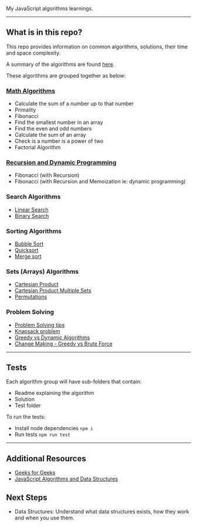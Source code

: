 My JavaScript algorithms learnings.

---
## What is in this repo?

This repo provides information on common algorithms, solutions, their time and space complexity.

A summary of the algorithms are found [here](summary.md).

These algorithms are grouped together as below:

### [Math Algorithms](math-algorithms)
- Calculate the sum of a number up to that number
- Primality
- Fibonacci
- Find the smallest number in an array
- Find the even and odd numbers
- Calculate the sum of an array
- Check is a number is a power of two
- Factorial Algorithm

### [Recursion and Dynamic Programming](recursion-dynamic)
- Fibonacci (with Recursion)
- Fibonacci (with Recursion and Memoization ie: dynamic programming)

### Search Algorithms
- [Linear Search](search-algorithms/linear-search)
- [Binary Search](search-algorithms/binary-search)

### Sorting Algorithms
- [Bubble Sort](sorting-algorithms/bubble-sort)
- [Quicksort](sorting-algorithms/quicksort)
- [Merge sort](sorting-algorithms/merge-sort)

### Sets (Arrays) Algorithms
- [Cartesian Product](sets-algorithms/cartesian-product)
- [Cartesian Product Multiple Sets](sets-algorithms/cartesian-product)
- [Permutations](sets-algorithms/permutations)

### Problem Solving
- [Problem Solving tips](problem-solving.md)
- [Knapsack problem](knapsack-problem/)
- [Greedy vs Dynamic Algorithms](greedy-vs-dynamic/)
- [Change Making - Greedy vs Brute Force](change-making/)

---
## Tests
Each algorithm group will have sub-folders that contain:
- Readme explaining the algorithm
- Solution
- Test folder

To run the tests:
- Install node dependencies `npm i`
- Run tests `npm run test`

---

## Additional Resources
- [Geeks for Geeks](https://www.geeksforgeeks.org/fundamentals-of-algorithms/?ref=shm)
- [JavaScript Algorithms and Data Structures](https://github.com/trekhleb/javascript-algorithms)

## Next Steps
- Data Structures: Understand what data structures exists, how they work and when you use them.

